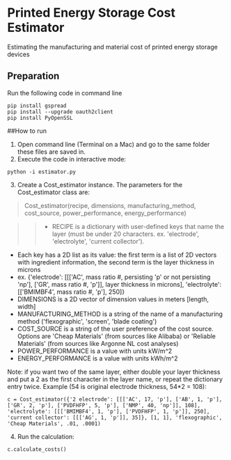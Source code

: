 # Printed Energy Storage Cost Estimator
Estimating the manufacturing and material cost of printed energy storage devices

## Preparation
Run the following code in command line
```
pip install gspread
pip install --upgrade oauth2client
pip install PyOpenSSL
```

##How to run
1. Open command line (Terminal on a Mac) and go to the same folder these files are saved in.
2. Execute the code in interactive mode: 
```
python -i estimator.py
```
3. Create a Cost_estimator instance. 
The parameters for the Cost_estimator class are:

> Cost_estimator(recipe, dimensions, manufacturing_method, cost_source, power_performance, energy_performance)

>> * RECIPE is a dictionary with user-defined keys that name the layer (must be under 20 characters. ex. 'electrode', 'electrolyte', 'current collector').
 * Each key has a 2D list as its value: the first term is a list of 2D vectors with ingredient information, the second term is the layer thickness in microns
 * ex. {'electrode': [[['AC', mass ratio #, persisting 'p' or not persisting 'np'], ['GR', mass ratio #, 'p']], layer thickness in microns], 'electrolyte':[['BMIMBF4', mass ratio #, 'p'], 250]} 
* DIMENSIONS is a 2D vector of dimension values in meters [length, width]
* MANUFACTURING_METHOD is a string of the name of a manufacturing method ('flexographic', 'screen', 'blade coating')
* COST_SOURCE is a string of the user preference of the cost source. Options are 'Cheap Materials' (from sources like Alibaba) or 'Reliable Materials' (from sources like Argonne NL cost analyses)
* POWER_PERFORMANCE is a value with units kW/m^2
* ENERGY_PERFORMANCE is a value with units kWh/m^2

Note: if you want two of the same layer, either double your layer thickness and put a 2 as the first character in the layer name, or repeat the dictionary entry twice. Example (54 is original electrode thickness, 54*2 = 108): 
```
c = Cost_estimator({'2 electrode': [[['AC', 17, 'p'], ['AB', 1, 'p'], ['GR', 2, 'p'], ['PVDFHFP', 5, 'p'], ['NMP', 40, 'np']], 108], 'electrolyte': [[['BMIMBF4', 1, 'p'], ['PVDFHFP', 1, 'p']], 250], 'current collector': [[['AG', 1, 'p']], 35]}, [1, 1], 'flexographic', 'Cheap Materials', .01, .0001)
```
4. Run the calculation: 
```
c.calculate_costs()
```
